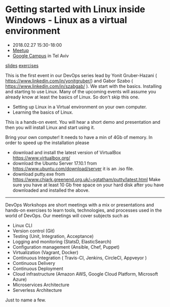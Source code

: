 # Getting started with Linux inside Windows - Linux as a virtual environment


* 2018.02.27 15:30-18:00
* [Meetup](https://www.meetup.com/Code-Mavens/events/246815054/)
* [Google Campus](https://www.campus.co/tel-aviv/en) in Tel Aviv


[slides](https://code-maven.com/ws1)
[exercises](https://code-maven.com/exercise-linux-as-a-virtual-environment-nginx)

This is the first event in our DevOps series lead by Yonit Gruber-Hazani ( https://www.linkedin.com/in/yonitgruber/) and Gabor Szabo ( https://www.linkedin.com/in/szabgab/ ). We start with the basics. Installing and starting to use Linux. Many of the upcoming events will assume you already know at least the basics of Linux. So don't skip this one.

* Setting up Linux in a Virtual environment on your own computer.
* Learning the basics of Linux.

This is a hands-on event. You will hear a short demo and presentation and then you will install Linux and start using it.

Bring your own computer!
It needs to have a min of 4Gb of memory.
In order to speed up the installation please
* download and install the latest version of VirtualBox https://www.virtualbox.org/
* download the Ubuntu Server 17.10.1 from https://www.ubuntu.com/download/server it is an .iso file.
* download putty.exe from https://www.chiark.greenend.org.uk/~sgtatham/putty/latest.html
Make sure you have at least 10 Gb free space on your hard disk after you have downloaded and installed the above.

------------------------------------------------------
DevOps Workshops are short meetings with a mix or presentations and hands-on exercises to learn tools, technologies, and processes used in the world of DevOps. Our meetings will cover subjects such as

* Linux CLI
* Version control (Git)
* Testing (Unit, Integration, Acceptance)
* Logging and monitoring (StatsD, ElasticSearch)
* Configuration management (Ansible, Chef, Puppet)
* Virtualization (Vagrant, Docker)
* Continuous Integration ( Travis-CI, Jenkins, CircleCI, Appveyor )
* Continuous Delivery
* Continuous Deployment
* Cloud infrastructure (Amazon AWS, Google Cloud Platform, Microsoft Azure)
* Microservices Architecture
* Serverless Architecture

Just to name a few.


